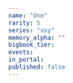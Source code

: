```yaml
---
name: "One"
rarity: 5
series: "voy"
memory_alpha: ""
bigbook_tier:
events:
in_portal:
published: false
---
```

